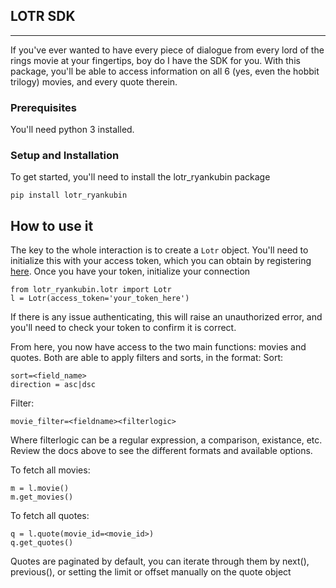 ## LOTR SDK
***
If you've ever wanted to have every piece of dialogue from every lord of the rings movie at your fingertips, boy do I have the SDK for you.  With this package, you'll be able to access information on all 6 (yes, even the hobbit trilogy) movies, and every quote therein.

### Prerequisites
You'll need python 3 installed.

### Setup and Installation
To get started, you'll need to install the lotr_ryankubin package

```
pip install lotr_ryankubin
```

## How to use it
The key to the whole interaction is to create a `Lotr` object.  You'll need to initialize this with your access token, which you can obtain by registering [here](https://the-one-api.dev/).
Once you have your token, initialize your connection
```
from lotr_ryankubin.lotr import Lotr
l = Lotr(access_token='your_token_here')
```
If there is any issue authenticating, this will raise an unauthorized error, and you'll need to check your token to confirm it is correct.

From here, you now have access to the two main functions: movies and quotes. Both are able to apply filters and sorts, in the format:
Sort:
```
sort=<field_name>
direction = asc|dsc
```
Filter:
```
movie_filter=<fieldname><filterlogic>
```
Where filterlogic can be a regular expression, a comparison, existance, etc.  Review the docs above to see the different formats and available options.

To fetch all movies:
```
m = l.movie()
m.get_movies()
```

To fetch all quotes:
```
q = l.quote(movie_id=<movie_id>)
q.get_quotes()
```

Quotes are paginated by default, you can iterate through them by next(), previous(), or setting the limit or offset manually on the quote object
